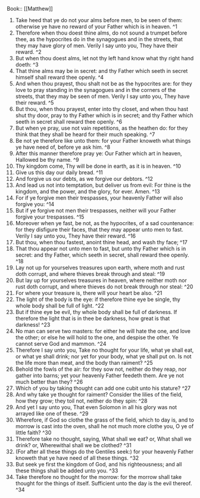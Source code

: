  Book:: [[Matthew]]
 1. Take heed that ye do not your alms before men, to be seen of them: otherwise ye have no reward of your Father which is in heaven. ^1
 2. Therefore when thou doest thine alms, do not sound a trumpet before thee, as the hypocrites do in the synagogues and in the streets, that they may have glory of men. Verily I say unto you, They have their reward. ^2
 3. But when thou doest alms, let not thy left hand know what thy right hand doeth: ^3
 4. That thine alms may be in secret: and thy Father which seeth in secret himself shall reward thee openly. ^4
 5. And when thou prayest, thou shalt not be as the hypocrites are: for they love to pray standing in the synagogues and in the corners of the streets, that they may be seen of men. Verily I say unto you, They have their reward. ^5
 6. But thou, when thou prayest, enter into thy closet, and when thou hast shut thy door, pray to thy Father which is in secret; and thy Father which seeth in secret shall reward thee openly. ^6
 7. But when ye pray, use not vain repetitions, as the heathen do: for they think that they shall be heard for their much speaking. ^7
 8. Be not ye therefore like unto them: for your Father knoweth what things ye have need of, before ye ask him. ^8
 9. After this manner therefore pray ye: Our Father which art in heaven, Hallowed be thy name. ^9
 10. Thy kingdom come, Thy will be done in earth, as it is in heaven. ^10
 11. Give us this day our daily bread. ^11
 12. And forgive us our debts, as we forgive our debtors. ^12
 13. And lead us not into temptation, but deliver us from evil: For thine is the kingdom, and the power, and the glory, for ever. Amen. ^13
 14. For if ye forgive men their trespasses, your heavenly Father will also forgive you: ^14
 15. But if ye forgive not men their trespasses, neither will your Father forgive your trespasses. ^15
 16. Moreover when ye fast, be not, as the hypocrites, of a sad countenance: for they disfigure their faces, that they may appear unto men to fast. Verily I say unto you, They have their reward. ^16
 17. But thou, when thou fastest, anoint thine head, and wash thy face; ^17
 18. That thou appear not unto men to fast, but unto thy Father which is in secret: and thy Father, which seeth in secret, shall reward thee openly. ^18
 19. Lay not up for yourselves treasures upon earth, where moth and rust doth corrupt, and where thieves break through and steal: ^19
 20. But lay up for yourselves treasures in heaven, where neither moth nor rust doth corrupt, and where thieves do not break through nor steal: ^20
 21. For where your treasure is, there will your heart be also. ^21
 22. The light of the body is the eye: if therefore thine eye be single, thy whole body shall be full of light. ^22
 23. But if thine eye be evil, thy whole body shall be full of darkness. If therefore the light that is in thee be darkness, how great is that darkness! ^23
 24. No man can serve two masters: for either he will hate the one, and love the other; or else he will hold to the one, and despise the other. Ye cannot serve God and mammon. ^24
 25. Therefore I say unto you, Take no thought for your life, what ye shall eat, or what ye shall drink; nor yet for your body, what ye shall put on. Is not the life more than meat, and the body than raiment? ^25
 26. Behold the fowls of the air: for they sow not, neither do they reap, nor gather into barns; yet your heavenly Father feedeth them. Are ye not much better than they? ^26
 27. Which of you by taking thought can add one cubit unto his stature? ^27
 28. And why take ye thought for raiment? Consider the lilies of the field, how they grow; they toil not, neither do they spin: ^28
 29. And yet I say unto you, That even Solomon in all his glory was not arrayed like one of these. ^29
 30. Wherefore, if God so clothe the grass of the field, which to day is, and to morrow is cast into the oven, shall he not much more clothe you, O ye of little faith? ^30
 31. Therefore take no thought, saying, What shall we eat? or, What shall we drink? or, Wherewithal shall we be clothed? ^31
 32. (For after all these things do the Gentiles seek:) for your heavenly Father knoweth that ye have need of all these things. ^32
 33. But seek ye first the kingdom of God, and his righteousness; and all these things shall be added unto you. ^33
 34. Take therefore no thought for the morrow: for the morrow shall take thought for the things of itself. Sufficient unto the day is the evil thereof. ^34
